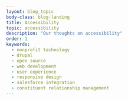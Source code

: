 ```yaml
---
layout: blog_topic
body-class: blog-landing
title: Accessibility
topic: accessibility
description: "Our thoughts on accessibility"
order: 1
keywords:
  - nonprofit technology
  - drupal
  - open source
  - web development
  - user experience
  - responsive design
  - salesforce integration
  - constituent relationship management
---
```


